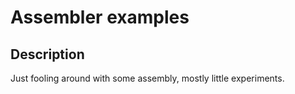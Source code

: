 # Assembler examples

## Description

Just fooling around with some assembly, mostly little experiments.
